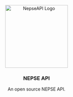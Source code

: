 <p align="center">
  <img width="200" src="https://user-images.githubusercontent.com/70271922/214079066-cc9f4b70-20f9-43de-9e6c-75698c1b02e7.png" alt="NepseAPI Logo" />
</p>
<h3 align="center">NEPSE API</h3>
<p align="center">An open source NEPSE API.</p>
